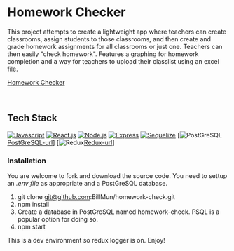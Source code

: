 <h1>Homework Checker</h1>
<p>This project attempts to create a lightweight app where teachers can create classrooms, assign students to those classrooms, and then create and grade homework assignments for all classrooms or just one. Teachers can then easily "check homework". Features a graphing for homework completion and a way for teachers to upload their classlist using an excel file. </p>

[Homework Checker](http://homeworkr.herokuapp.com/)

<br/>
<h2>Tech Stack</h2>

[![Javascript][Javascript]][Javascript-url]
[![React.js][React.js]][React-url]
[![Node.js][Node.js]][Node.js-url]
[![Express][Express]][Express-url]
[![Sequelize][Sequelize]][Sequelize-url]
[![PostGreSQL][PostGreSQL][PostGreSQL-url]]
[![Redux][Redux][Redux-url]]

### Installation

You are welcome to fork and download the source code. You need to settup an *.env file* as appropriate and a PostGreSQL database.

1. git clone git@github.com:BillMun/homework-check.git
2. npm install
3. Create a database in PostGreSQL named homework-check. PSQL is a popular option for doing so.
4. npm start

This is a dev environment so redux logger is on. Enjoy!
<!--Vars-->

[React.js]: https://img.shields.io/badge/React-20232A?style=for-the-badge&logo=react&logoColor=61DAFB
[React-url]: https://reactjs.org/

[Node.js]: https://img.shields.io/badge/Node.js-43853D?style=for-the-badge&logo=node.js&logoColor=white
[Node.js-url]: https://nodejs.org/en/

[Javascript]: https://img.shields.io/badge/JavaScript-F7DF1E?style=for-the-badge&logo=javascript&logoColor=black
[Javascript-url]: https://www.javascript.com/

[Express]: https://img.shields.io/badge/EXPRESS-A020F0?style=for-the-badge&logo=javascript&logoColor=white
[Express-url]:https://expressjs.com/

[Sequelize]: https://img.shields.io/badge/Sequelize-ADD8E6?style=for-the-badge&logo=Sequelize&logoColor=blue
[Sequelize-url]:https://sequelize.org/

[PostGreSQL]: https://img.shields.io/badge/PostGreSQL-FFFFFF?style=for-the-badge&logo=PostGreSQL&logoColor=black
[PostGreSQL-url]:https://www.postgresql.org/

[Redux]: https://img.shields.io/badge/Redux-A020F0?style=for-the-badge&logo=Redux&logoColor=black
[Redux-url]:https://redux-toolkit.js.org/